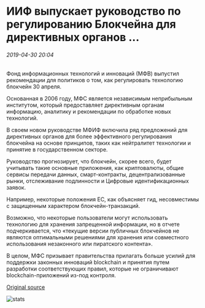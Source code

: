 # ИИФ выпускает руководство по регулированию Блокчейна для директивных органов ...

###### 2019-04-30 20:04

Фонд информационных технологий и инноваций (МФВ) выпустил рекомендации для политиков о том, как регулировать технологию блокчейн 30 апреля.

Основанная в 2006 году, МФС является независимым неприбыльным институтом, который предоставляет директивным органам информацию, аналитику и рекомендации по обработке новых технологий.

В своем новом руководстве МФИФ включила ряд предложений для директивных органов для более эффективного регулирования блокчейна на основе принципов, таких как нейтралитет технологии и принятие в государственном секторе.

Руководство прогнозирует, что блокчейн, скорее всего, будет учитывать такие основные приложения, как криптовалюты, общие сервисы передачи данных, смарт-контракты, децентрализованные рынки, отслеживание подлинности и Цифровые идентификационных заявок.

Например, некоторые положения ЕС, как объясняет гид, несовместимы с защищенным характером блокчейн-транзакций.

Возможно, что некоторые пользователи могут использовать технологию для хранения запрещенной информации, но в отчете подчеркивается, что «текущие версии публичных блокчейнов не являются оптимальными решениями для хранения или совместного использования незаконного или пиратского контента».

В целом, МФС призывает правительства прилагать больше усилий для поддержки законных инноваций blockchain и принятия путем разработки соответствующих правил, которые не ограничивают blockchain-приложений из-под контроля.

[Original source](https://cointelegraph.com/news/itif-releases-guide-to-regulating-blockchain-for-policymakers)

![stats](https://c.statcounter.com/11760860/0/a89fa40b/1/ "stats")